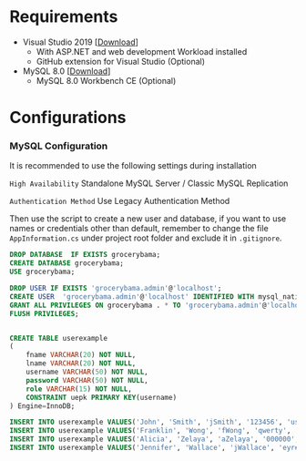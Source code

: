 # Requirements
- Visual Studio 2019 [[Download](https://visualstudio.microsoft.com/vs/ "Download")]
	- With ASP.NET and web development Workload installed
	- GitHub extension for Visual Studio (Optional)
- MySQL 8.0 [[Download](https://dev.mysql.com/downloads/mysql/ "Download")]
	- MySQL 8.0 Workbench CE (Optional)

# Configurations
### MySQL Configuration
It is recommended to use the following settings during installation

`High Availability` Standalone MySQL Server / Classic MySQL Replication

`Authentication Method`  Use Legacy Authentication Method

Then use the script to create a new user and database, if you want to use names or credentials other than default, remember to change the file `AppInformation.cs` under project root folder and exclude it in `.gitignore`.
```sql
DROP DATABASE  IF EXISTS grocerybama;
CREATE DATABASE grocerybama;
USE grocerybama;

DROP USER IF EXISTS 'grocerybama.admin'@'localhost';
CREATE USER  'grocerybama.admin'@'localhost' IDENTIFIED WITH mysql_native_password BY 'password';
GRANT ALL PRIVILEGES ON grocerybama . * TO 'grocerybama.admin'@'localhost';
FLUSH PRIVILEGES;


CREATE TABLE userexample
(
    fname VARCHAR(20) NOT NULL,
    lname VARCHAR(20) NOT NULL,
    username VARCHAR(50) NOT NULL,
    password VARCHAR(50) NOT NULL,
    role VARCHAR(15) NOT NULL,
    CONSTRAINT uepk PRIMARY KEY(username)
) Engine=InnoDB;

INSERT INTO userexample VALUES('John', 'Smith', 'jSmith', '123456', 'user');
INSERT INTO userexample VALUES('Franklin', 'Wong', 'fWong', 'qwerty', 'user');
INSERT INTO userexample VALUES('Alicia', 'Zelaya', 'aZelaya', '000000', 'user');
INSERT INTO userexample VALUES('Jennifer', 'Wallace', 'jWallace', 'eyr#{2 %DDk--=?=23fere', 'admin');
```
